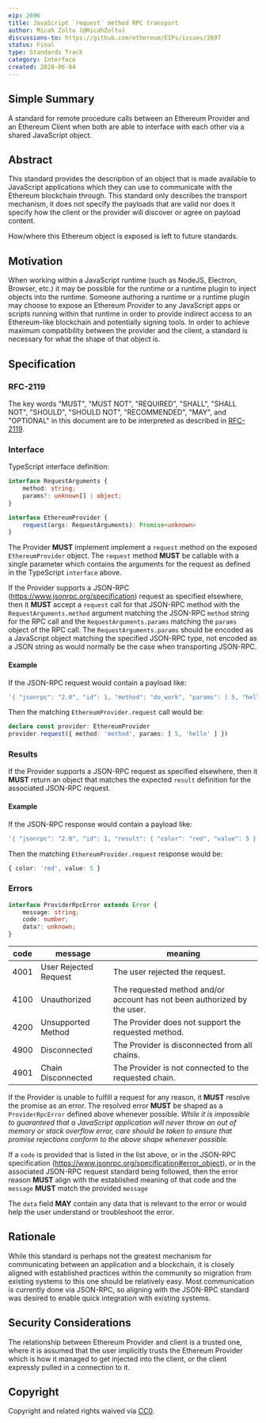 ```yaml
---
eip: 2696
title: JavaScript `request` method RPC transport
author: Micah Zoltu (@MicahZoltu)
discussions-to: https://github.com/ethereum/EIPs/issues/2697
status: Final
type: Standards Track
category: Interface
created: 2020-06-04
---
```


## Simple Summary
A standard for remote procedure calls between an Ethereum Provider and an Ethereum Client when both are able to interface with each other via a shared JavaScript object.

## Abstract
This standard provides the description of an object that is made available to JavaScript applications which they can use to communicate with the Ethereum blockchain through.  This standard only describes the transport mechanism, it does not specify the payloads that are valid nor does it specify how the client or the provider will discover or agree on payload content.

How/where this Ethereum object is exposed is left to future standards.

## Motivation
When working within a JavaScript runtime (such as NodeJS, Electron, Browser, etc.) it may be possible for the runtime or a runtime plugin to inject objects into the runtime.  Someone authoring a runtime or a runtime plugin may choose to expose an Ethereum Provider to any JavaScript apps or scripts running within that runtime in order to provide indirect access to an Ethereum-like blockchain and potentially signing tools.  In order to achieve maximum compatibility between the provider and the client, a standard is necessary for what the shape of that object is.

## Specification

### RFC-2119

The key words "MUST", "MUST NOT", "REQUIRED", "SHALL", "SHALL NOT", "SHOULD", "SHOULD NOT", "RECOMMENDED",  "MAY", and "OPTIONAL" in this document are to be interpreted as described in [RFC-2119](https://www.ietf.org/rfc/rfc2119.txt).

### Interface

TypeScript interface definition:
```ts
interface RequestArguments {
	method: string;
	params?: unknown[] | object;
}

interface EthereumProvider {
	request(args: RequestArguments): Promise<unknown>
}
```
The Provider **MUST** implement implement a `request` method on the exposed `EthereumProvider` object.  The `request` method **MUST** be callable with a single parameter which contains the arguments for the request as defined in the TypeScript `interface` above.

If the Provider supports a JSON-RPC (https://www.jsonrpc.org/specification) request as specified elsewhere, then it **MUST** accept a `request` call for that JSON-RPC method with the `RequestArguments.method` argument matching the JSON-RPC `method` string for the RPC call and the `RequestArguments.params` matching the `params` object of the RPC call.  The `RequestArguments.params` should be encoded as a JavaScript object matching the specified JSON-RPC type, not encoded as a JSON string as would normally be the case when transporting JSON-RPC.

#### Example
If the JSON-RPC request would contain a payload like:
```typescript
'{ "jsonrpc": "2.0", "id": 1, "method": "do_work", "params": [ 5, "hello" ] }'
```
Then the matching `EthereumProvider.request` call would be:
```typescript
declare const provider: EthereumProvider
provider.request({ method: 'method', params: [ 5, 'hello' ] })
```

### Results
If the Provider supports a JSON-RPC request as specified elsewhere, then it **MUST** return an object that matches the expected `result` definition for the associated JSON-RPC request.

#### Example
If the JSON-RPC response would contain a payload like:
```typescript
'{ "jsonrpc": "2.0", "id": 1, "result": { "color": "red", "value": 5 } }'
```
Then the matching `EthereumProvider.request` response would be:
```typescript
{ color: 'red', value: 5 }
```

### Errors
```ts
interface ProviderRpcError extends Error {
	message: string;
	code: number;
	data?: unknown;
}
```

| code | message               | meaning                                                                  |
| -----| --------------------- | ------------------------------------------------------------------------ |
| 4001 | User Rejected Request | The user rejected the request.                                           |
| 4100 | Unauthorized          | The requested method and/or account has not been authorized by the user. |
| 4200 | Unsupported Method    | The Provider does not support the requested method.                      |
| 4900 | Disconnected          | The Provider is disconnected from all chains.                            |
| 4901 | Chain Disconnected    | The Provider is not connected to the requested chain.                    |

If the Provider is unable to fulfill a request for any reason, it **MUST** resolve the promise as an error.  The resolved error **MUST** be shaped as a `ProviderRpcError` defined above whenever possible.  _While it is impossible to guaranteed that a JavaScript application will never throw an out of memory or stack overflow error, care should be taken to ensure that promise rejections conform to the above shape whenever possible._

If a `code` is provided that is listed in the list above, or in the JSON-RPC specification (https://www.jsonrpc.org/specification#error_object), or in the associated JSON-RPC request standard being followed, then the error reason **MUST** align with the established meaning of that code and the `message` **MUST** match the provided `message`

The `data` field **MAY** contain any data that is relevant to the error or would help the user understand or troubleshoot the error.

## Rationale
While this standard is perhaps not the greatest mechanism for communicating between an application and a blockchain, it is closely aligned with established practices within the community so migration from existing systems to this one should be relatively easy.  Most communication is currently done via JSON-RPC, so aligning with the JSON-RPC standard was desired to enable quick integration with existing systems.

## Security Considerations
The relationship between Ethereum Provider and client is a trusted one, where it is assumed that the user implicitly trusts the Ethereum Provider which is how it managed to get injected into the client, or the client expressly pulled in a connection to it.

## Copyright
Copyright and related rights waived via [CC0](https://creativecommons.org/publicdomain/zero/1.0/).
